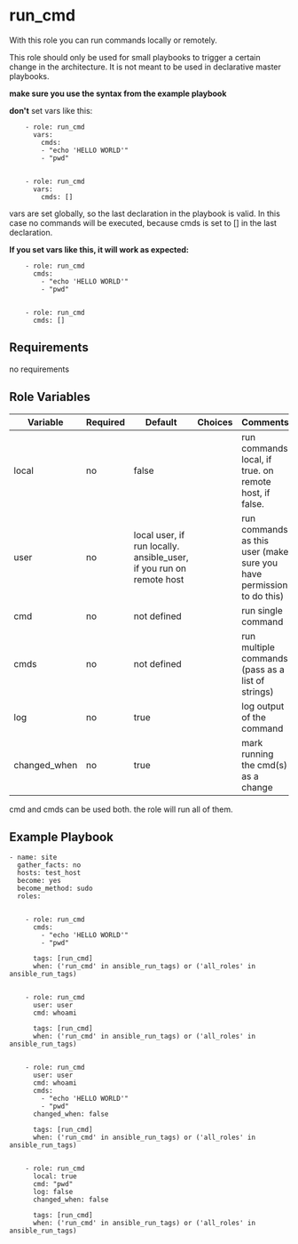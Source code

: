 run_cmd
=========
With this role you can run commands locally or remotely.

This role should only be used for small playbooks to trigger a certain change in the architecture. 
It is not meant to be used in declarative master playbooks.  

**make sure you use the syntax from the example playbook**

**don't** set vars like this:

        - role: run_cmd
          vars:
            cmds:
            - "echo 'HELLO WORLD'"
            - "pwd"


        - role: run_cmd
          vars:
            cmds: []
    
vars are set globally, so the last declaration in the playbook is valid. In this case no commands will be executed, because cmds is set to [] in the last declaration.

**If you set vars like this, it will work as expected:**

        - role: run_cmd
          cmds:
            - "echo 'HELLO WORLD'"
            - "pwd"


        - role: run_cmd
          cmds: []

Requirements
------------
no requirements

Role Variables
--------------

| Variable      | Required | Default                                                             | Choices | Comments                                                             |
|---------------|----------|---------------------------------------------------------------------|---------|----------------------------------------------------------------------|
| local         | no       | false                                                               |         | run commands local, if true. on remote host, if false.               |
| user          | no       | local user, if run locally. ansible_user, if you run on remote host |         | run commands as this user (make sure you have permission to do this) |
| cmd           | no       | not defined                                                         |         | run single command                                                   |
| cmds          | no       | not defined                                                         |         | run multiple commands (pass as a list of strings)                    |
| log           | no       | true                                                                |         | log output of the command                                            |
| changed_when  | no       | true                                                                |         | mark running the cmd(s) as a change                                  |
cmd and cmds can be used both. the role will run all of them.

Example Playbook 
----------------

    - name: site
      gather_facts: no
      hosts: test_host
      become: yes
      become_method: sudo
      roles:


        - role: run_cmd
          cmds:
            - "echo 'HELLO WORLD'"
            - "pwd"
    
          tags: [run_cmd]
          when: ('run_cmd' in ansible_run_tags) or ('all_roles' in ansible_run_tags)
    
    
        - role: run_cmd
          user: user
          cmd: whoami
    
          tags: [run_cmd]
          when: ('run_cmd' in ansible_run_tags) or ('all_roles' in ansible_run_tags)
    
    
        - role: run_cmd
          user: user
          cmd: whoami
          cmds:
            - "echo 'HELLO WORLD'"
            - "pwd"
          changed_when: false
    
          tags: [run_cmd]
          when: ('run_cmd' in ansible_run_tags) or ('all_roles' in ansible_run_tags)
    
    
        - role: run_cmd
          local: true
          cmd: "pwd"
          log: false
          changed_when: false
    
          tags: [run_cmd]
          when: ('run_cmd' in ansible_run_tags) or ('all_roles' in ansible_run_tags)
